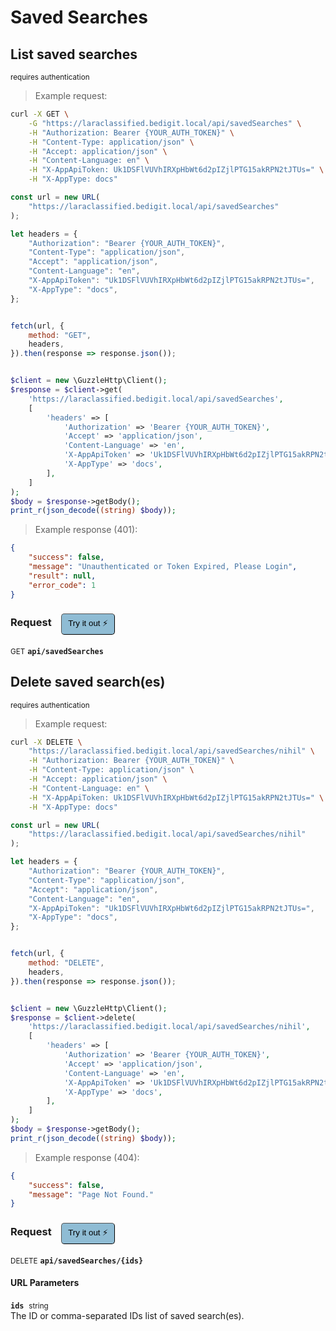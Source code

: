 # Saved Searches


## List saved searches

<small class="badge badge-darkred">requires authentication</small>



> Example request:

```bash
curl -X GET \
    -G "https://laraclassified.bedigit.local/api/savedSearches" \
    -H "Authorization: Bearer {YOUR_AUTH_TOKEN}" \
    -H "Content-Type: application/json" \
    -H "Accept: application/json" \
    -H "Content-Language: en" \
    -H "X-AppApiToken: Uk1DSFlVUVhIRXpHbWt6d2pIZjlPTG15akRPN2tJTUs=" \
    -H "X-AppType: docs"
```

```javascript
const url = new URL(
    "https://laraclassified.bedigit.local/api/savedSearches"
);

let headers = {
    "Authorization": "Bearer {YOUR_AUTH_TOKEN}",
    "Content-Type": "application/json",
    "Accept": "application/json",
    "Content-Language": "en",
    "X-AppApiToken": "Uk1DSFlVUVhIRXpHbWt6d2pIZjlPTG15akRPN2tJTUs=",
    "X-AppType": "docs",
};


fetch(url, {
    method: "GET",
    headers,
}).then(response => response.json());
```

```php

$client = new \GuzzleHttp\Client();
$response = $client->get(
    'https://laraclassified.bedigit.local/api/savedSearches',
    [
        'headers' => [
            'Authorization' => 'Bearer {YOUR_AUTH_TOKEN}',
            'Accept' => 'application/json',
            'Content-Language' => 'en',
            'X-AppApiToken' => 'Uk1DSFlVUVhIRXpHbWt6d2pIZjlPTG15akRPN2tJTUs=',
            'X-AppType' => 'docs',
        ],
    ]
);
$body = $response->getBody();
print_r(json_decode((string) $body));
```


> Example response (401):

```json
{
    "success": false,
    "message": "Unauthenticated or Token Expired, Please Login",
    "result": null,
    "error_code": 1
}
```
<div id="execution-results-GETapi-savedSearches" hidden>
    <blockquote>Received response<span id="execution-response-status-GETapi-savedSearches"></span>:</blockquote>
    <pre class="json"><code id="execution-response-content-GETapi-savedSearches"></code></pre>
</div>
<div id="execution-error-GETapi-savedSearches" hidden>
    <blockquote>Request failed with error:</blockquote>
    <pre><code id="execution-error-message-GETapi-savedSearches"></code></pre>
</div>
<form id="form-GETapi-savedSearches" data-method="GET" data-path="api/savedSearches" data-authed="1" data-hasfiles="0" data-headers='{"Authorization":"Bearer {YOUR_AUTH_TOKEN}","Content-Type":"application\/json","Accept":"application\/json","Content-Language":"en","X-AppApiToken":"Uk1DSFlVUVhIRXpHbWt6d2pIZjlPTG15akRPN2tJTUs=","X-AppType":"docs"}' onsubmit="event.preventDefault(); executeTryOut('GETapi-savedSearches', this);">
<h3>
    Request&nbsp;&nbsp;&nbsp;
        <button type="button" style="background-color: #8fbcd4; padding: 5px 10px; border-radius: 5px; border-width: thin;" id="btn-tryout-GETapi-savedSearches" onclick="tryItOut('GETapi-savedSearches');">Try it out ⚡</button>
    <button type="button" style="background-color: #c97a7e; padding: 5px 10px; border-radius: 5px; border-width: thin;" id="btn-canceltryout-GETapi-savedSearches" onclick="cancelTryOut('GETapi-savedSearches');" hidden>Cancel</button>&nbsp;&nbsp;
    <button type="submit" style="background-color: #6ac174; padding: 5px 10px; border-radius: 5px; border-width: thin;" id="btn-executetryout-GETapi-savedSearches" hidden>Send Request 💥</button>
    </h3>
<p>
<small class="badge badge-green">GET</small>
 <b><code>api/savedSearches</code></b>
</p>
<p>
<label id="auth-GETapi-savedSearches" hidden>Authorization header: <b><code>Bearer </code></b><input type="text" name="Authorization" data-prefix="Bearer " data-endpoint="GETapi-savedSearches" data-component="header"></label>
</p>
</form>


## Delete saved search(es)

<small class="badge badge-darkred">requires authentication</small>



> Example request:

```bash
curl -X DELETE \
    "https://laraclassified.bedigit.local/api/savedSearches/nihil" \
    -H "Authorization: Bearer {YOUR_AUTH_TOKEN}" \
    -H "Content-Type: application/json" \
    -H "Accept: application/json" \
    -H "Content-Language: en" \
    -H "X-AppApiToken: Uk1DSFlVUVhIRXpHbWt6d2pIZjlPTG15akRPN2tJTUs=" \
    -H "X-AppType: docs"
```

```javascript
const url = new URL(
    "https://laraclassified.bedigit.local/api/savedSearches/nihil"
);

let headers = {
    "Authorization": "Bearer {YOUR_AUTH_TOKEN}",
    "Content-Type": "application/json",
    "Accept": "application/json",
    "Content-Language": "en",
    "X-AppApiToken": "Uk1DSFlVUVhIRXpHbWt6d2pIZjlPTG15akRPN2tJTUs=",
    "X-AppType": "docs",
};


fetch(url, {
    method: "DELETE",
    headers,
}).then(response => response.json());
```

```php

$client = new \GuzzleHttp\Client();
$response = $client->delete(
    'https://laraclassified.bedigit.local/api/savedSearches/nihil',
    [
        'headers' => [
            'Authorization' => 'Bearer {YOUR_AUTH_TOKEN}',
            'Accept' => 'application/json',
            'Content-Language' => 'en',
            'X-AppApiToken' => 'Uk1DSFlVUVhIRXpHbWt6d2pIZjlPTG15akRPN2tJTUs=',
            'X-AppType' => 'docs',
        ],
    ]
);
$body = $response->getBody();
print_r(json_decode((string) $body));
```


> Example response (404):

```json
{
    "success": false,
    "message": "Page Not Found."
}
```
<div id="execution-results-DELETEapi-savedSearches--ids-" hidden>
    <blockquote>Received response<span id="execution-response-status-DELETEapi-savedSearches--ids-"></span>:</blockquote>
    <pre class="json"><code id="execution-response-content-DELETEapi-savedSearches--ids-"></code></pre>
</div>
<div id="execution-error-DELETEapi-savedSearches--ids-" hidden>
    <blockquote>Request failed with error:</blockquote>
    <pre><code id="execution-error-message-DELETEapi-savedSearches--ids-"></code></pre>
</div>
<form id="form-DELETEapi-savedSearches--ids-" data-method="DELETE" data-path="api/savedSearches/{ids}" data-authed="1" data-hasfiles="0" data-headers='{"Authorization":"Bearer {YOUR_AUTH_TOKEN}","Content-Type":"application\/json","Accept":"application\/json","Content-Language":"en","X-AppApiToken":"Uk1DSFlVUVhIRXpHbWt6d2pIZjlPTG15akRPN2tJTUs=","X-AppType":"docs"}' onsubmit="event.preventDefault(); executeTryOut('DELETEapi-savedSearches--ids-', this);">
<h3>
    Request&nbsp;&nbsp;&nbsp;
        <button type="button" style="background-color: #8fbcd4; padding: 5px 10px; border-radius: 5px; border-width: thin;" id="btn-tryout-DELETEapi-savedSearches--ids-" onclick="tryItOut('DELETEapi-savedSearches--ids-');">Try it out ⚡</button>
    <button type="button" style="background-color: #c97a7e; padding: 5px 10px; border-radius: 5px; border-width: thin;" id="btn-canceltryout-DELETEapi-savedSearches--ids-" onclick="cancelTryOut('DELETEapi-savedSearches--ids-');" hidden>Cancel</button>&nbsp;&nbsp;
    <button type="submit" style="background-color: #6ac174; padding: 5px 10px; border-radius: 5px; border-width: thin;" id="btn-executetryout-DELETEapi-savedSearches--ids-" hidden>Send Request 💥</button>
    </h3>
<p>
<small class="badge badge-red">DELETE</small>
 <b><code>api/savedSearches/{ids}</code></b>
</p>
<p>
<label id="auth-DELETEapi-savedSearches--ids-" hidden>Authorization header: <b><code>Bearer </code></b><input type="text" name="Authorization" data-prefix="Bearer " data-endpoint="DELETEapi-savedSearches--ids-" data-component="header"></label>
</p>
<h4 class="fancy-heading-panel"><b>URL Parameters</b></h4>
<p>
<b><code>ids</code></b>&nbsp;&nbsp;<small>string</small>  &nbsp;
<input type="text" name="ids" data-endpoint="DELETEapi-savedSearches--ids-" data-component="url" required  hidden>
<br>
The ID or comma-separated IDs list of saved search(es).
</p>
</form>



